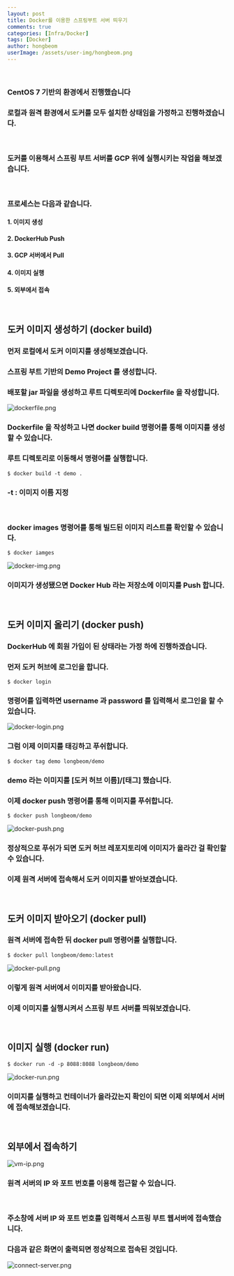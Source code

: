 ```yaml
---
layout: post
title: Docker를 이용한 스프링부트 서버 띄우기
comments: true
categories: [Infra/Docker]
tags: [Docker]
author: hongbeom
userImage: /assets/user-img/hongbeom.png
---
```

<br>

### CentOS 7 기반의 환경에서 진행했습니다
### 로컬과 원격 환경에서 도커를 모두 설치한 상태임을 가정하고 진행하겠습니다.
<br/>

### 도커를 이용해서 스프링 부트 서버를 GCP 위에 실행시키는 작업을 해보겠습니다.
<br/>

### 프로세스는 다음과 같습니다.
#### 1. 이미지 생성
#### 2. DockerHub Push
#### 3. GCP 서버에서 Pull
#### 4. 이미지 실행
#### 5. 외부에서 접속
<br/>

## 도커 이미지 생성하기 (docker build)
### 먼저 로컬에서 도커 이미지를 생성해보겠습니다.

### 스프링 부트 기반의 Demo Project 를 생성합니다.

### 배포할 jar 파일을 생성하고 루트 디렉토리에 Dockerfile 을 작성합니다.
![dockerfile.png](/assets/post-img/docker/dockerfile.png)

### Dockerfile 을 작성하고 나면 docker build 명령어를 통해 이미지를 생성할 수 있습니다.
### 루트 디렉토리로 이동해서 명령어를 실행합니다.
```
$ docker build -t demo .
```
### -t : 이미지 이름 지정
<br/>

### docker images 명령어를 통해 빌드된 이미지 리스트를 확인할 수 있습니다.
```
$ docker iamges
```
![docker-img.png](/assets/post-img/docker/docker-img.png)

### 이미지가 생성됐으면 Docker Hub 라는 저장소에 이미지를 Push 합니다.
<br/>

## 도커 이미지 올리기 (docker push)
### DockerHub 에 회원 가입이 된 상태라는 가정 하에 진행하겠습니다.
### 먼저 도커 허브에 로그인을 합니다.
```
$ docker login
```
### 명령어를 입력하면 username 과 password 를 입력해서 로그인을 할 수 있습니다.
![docker-login.png](/assets/post-img/docker/docker-login.png)

### 그럼 이제 이미지를 태깅하고 푸쉬합니다.
```
$ docker tag demo longbeom/demo
```
### demo 라는 이미지를 [도커 허브 이름]/[태그] 했습니다.
### 이제 docker push 명령어를 통해 이미지를 푸쉬합니다.
```
$ docker push longbeom/demo
```
![docker-push.png](/assets/post-img/docker/docker-push.png)

### 정상적으로 푸쉬가 되면 도커 허브 레포지토리에 이미지가 올라간 걸 확인할 수 있습니다.

### 이제 원격 서버에 접속해서 도커 이미지를 받아보겠습니다.
<br/>

## 도커 이미지 받아오기 (docker pull)
### 원격 서버에 접속한 뒤 docker pull 명령어를 실행합니다.
```
$ docker pull longbeom/demo:latest
```
![docker-pull.png](/assets/post-img/docker/docker-pull.png)

### 이렇게 원격 서버에서 이미지를 받아왔습니다.
### 이제 이미지를 실행시켜서 스프링 부트 서버를 띄워보겠습니다.
<br/>

## 이미지 실행 (docker run)
```
$ docker run -d -p 8088:8088 longbeom/demo
```
![docker-run.png](/assets/post-img/docker/docker-run.png)
### 이미지를 실행하고 컨테이너가 올라갔는지 확인이 되면 이제 외부에서 서버에 접속해보겠습니다.
<br/>

## 외부에서 접속하기
![vm-ip.png](/assets/post-img/docker/vm-ip.png)
### 원격 서버의 IP 와 포트 번호를 이용해 접근할 수 있습니다.
<br/>

### 주소창에 서버 IP 와 포트 번호를 입력해서 스프링 부트 웹서버에 접속했습니다.
### 다음과 같은 화면이 출력되면 정상적으로 접속된 것입니다.
![connect-server.png](/assets/post-img/docker/connect-server.png)